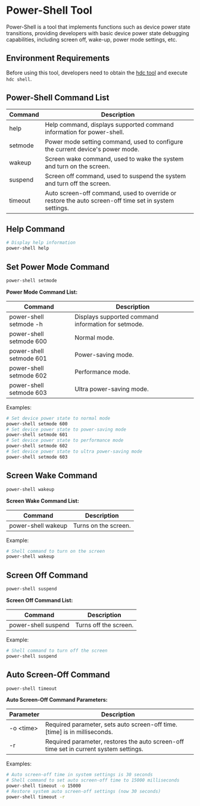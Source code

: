 # Power-Shell Tool

Power-Shell is a tool that implements functions such as device power state transitions, providing developers with basic device power state debugging capabilities, including screen off, wake-up, power mode settings, etc.

## Environment Requirements

<!--RP1-->
Before using this tool, developers need to obtain the [hdc tool](../tools/cj-hdc.md) and execute `hdc shell`.
<!--RP1End-->

## Power-Shell Command List

| Command | Description |
| -------- | -------- |
| help | Help command, displays supported command information for power-shell. |
| setmode | Power mode setting command, used to configure the current device's power mode. |
| wakeup | Screen wake command, used to wake the system and turn on the screen. |
| suspend | Screen off command, used to suspend the system and turn off the screen. |
| timeout | Auto screen-off command, used to override or restore the auto screen-off time set in system settings. |

## Help Command

```bash
# Display help information
power-shell help
```

## Set Power Mode Command

```bash
power-shell setmode
```

**Power Mode Command List:**

| Command     | Description       |
| -------- | ------- |
| power-shell setmode -h | Displays supported command information for setmode. |
| power-shell setmode 600 | Normal mode. |
| power-shell setmode 601 | Power-saving mode. |
| power-shell setmode 602 | Performance mode. |
| power-shell setmode 603 | Ultra power-saving mode. |

Examples:

```bash
# Set device power state to normal mode
power-shell setmode 600
# Set device power state to power-saving mode
power-shell setmode 601
# Set device power state to performance mode
power-shell setmode 602
# Set device power state to ultra power-saving mode
power-shell setmode 603
```

## Screen Wake Command

```bash
power-shell wakeup
```

**Screen Wake Command List:**

| Command  | Description   |
| ---------- | -------- |
| power-shell wakeup | Turns on the screen. |

Example:

```bash
# Shell command to turn on the screen
power-shell wakeup
```

## Screen Off Command

```bash
power-shell suspend
```

**Screen Off Command List:**

| Command    | Description    |
| ---------- | --------- |
| power-shell suspend  | Turns off the screen. |

Example:

```bash
# Shell command to turn off the screen
power-shell suspend
```

## Auto Screen-Off Command

```bash
power-shell timeout
```

**Auto Screen-Off Command Parameters:**

| Parameter       | Description   |
| ---------- | ----------- |
| -o \<time> | Required parameter, sets auto screen-off time. [time] is in milliseconds. |
| -r | Required parameter, restores the auto screen-off time set in current system settings. |

Examples:

```bash
# Auto screen-off time in system settings is 30 seconds
# Shell command to set auto screen-off time to 15000 milliseconds
power-shell timeout -o 15000
# Restore system auto screen-off settings (now 30 seconds)
power-shell timeout -r
```